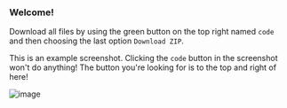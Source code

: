 ### Welcome!
Download all files by using the green button on the top right named `code` and then choosing the last option `Download ZIP`.

This is an example screenshot. Clicking the `code` button in the screenshot won't do anything!
The button you're looking for is to the top and right of here!

![image](https://user-images.githubusercontent.com/34626062/189379904-3c8f86a3-02f0-47c2-9e6c-7b3533325479.png)
